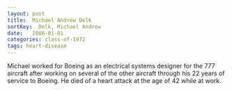```yaml
---
layout: post
title:  Michael Andrew Delk
sortKey:  Delk, Michael Andrew
date:   2006-01-01
categories: class-of-1972
tags: heart-disease
---
```

Michael worked for Boeing as an electrical systems designer for the 777 aircraft after working on several of the other aircraft through his 22 years of service to Boeing.  He died of a heart attack at the age of 42 while at work.
